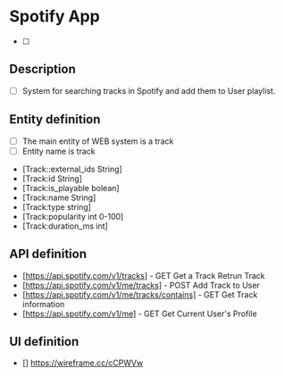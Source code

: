 # Spotify App
- [ ] 

## Description
- [ ] System for searching tracks in Spotify and add them to User playlist.

## Entity definition
- [ ] The main entity of WEB system is a track
- [ ] Entity name is track
- [Track::external_ids String]
- [Track:id String]
- [Track:is_playable bolean]
- [Track:name String]
- [Track:type string]
- [Track:popularity int 0-100]
- [Track:duration_ms int]

## API definition
- [https://api.spotify.com/v1/tracks] - GET Get a Track Retrun Track
- [https://api.spotify.com/v1/me/tracks]  - POST Add Track to User
- [https://api.spotify.com/v1/me/tracks/contains] - GET Get Track information
- [https://api.spotify.com/v1/me] - GET Get Current User's Profile

## UI definition
- [] https://wireframe.cc/cCPWVw